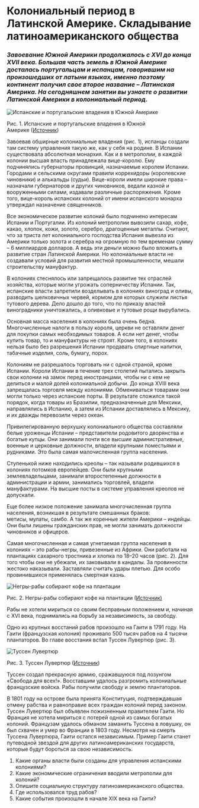 # Колониальный период в Латинской Америке. Складывание латиноамериканского общества
### _Завоевание Южной Америки продолжалось с XVI до конца XVII века. Большая часть земель в Южной Америке досталась португальцам и испанцам, говорившим на произошедших от латыни языках, именно поэтому континент получил свое второе название – Латинская Америка. На сегодняшнем занятии вы узнаете о развитии Латинской Америки в колониальный период._

![Испанские и португальские владения в Южной Америке](https://static-interneturok.cdnvideo.ru/content/konspekt_image/207306/f8de1940_afae_0132_3c4d_12313c0dade2.png)

Рис. 1. Испанские и португальские владения в Южной Америке ([Источник](http://upload.wikimedia.org/wikipedia/commons/thumb/4/42/Non-Native_American_Nations_Control_over_South_America_1700_and_on.gif/220px-Non-Native_American_Nations_Control_over_South_America_1700_and_on.gif))

Завоевав обширные колониальные владения (рис. 1), испанцы создали там систему управления такую же, как у себя на родине. В Испании существовала абсолютная монархия. Как и в метрополии, в каждой колонии высшая власть принадлежала вице-королю. Ему подчинялись губернаторы провинций, назначаемые королем Испании. Городами и сельскими округами правили коррехидоры (королевские чиновники) и алькальды (судьи). Вице-короли имели широкие права – назначали губернаторов и других чиновников, ведали казной и вооруженными силами, издавали различные распоряжения. Кроме того, вице-король испанских колоний от имени испанского монарха утверждал назначение священников.

Все экономическое развитие колоний было подчинено интересам Испании и Португалии. Из колоний метрополии вывозили сахар, кофе, какао, хлопок, кожи, золото, серебро, драгоценные металлы. Считают, что за триста лет колониального господства Испания вывезла из Америки только золота и серебра на огромную по тем временам сумму – 6 миллиардов долларов. А ведь эти деньги можно было вложить в развитие стран Латинской Америки. Но колониальные власти не создавали условий для развития местной промышленности, мешали строительству мануфактур.

В колониях стеснялось или запрещалось развитие тех отраслей хозяйства, которые могли угрожать соперничеству Испании. Так, испанские власти запретили возделывать в колониях виноград и оливы, разводить шелковичных червей, кормом для которых служили листья тутового дерева. Дело дошло до того, что по приказу властей виноградники уничтожались, а оливковые и тутовые рощи вырубались.

Основная масса населения в колониях была очень бедна. Многочисленные налоги в пользу короля, церкви не оставляли денег для покупки самых необходимых товаров. А если нет денег, чтобы купить товар, то и мануфактуры не строят. Кроме того, в колониях нельзя было без разрешения Испании продавать спиртные напитки, табачные изделия, соль, бумагу, порох.

Колониям не разрешалось торговать ни с одной страной, кроме Испании. Короли Испании в течение трех столетий пытались закрыть свои колонии на замок перед иностранцами, чтобы ни с кем не делиться и малой долей колониальной добычи. До конца XVIII века запрещалась торговля между колониями. Обмениваться товарами они могли только через испанские порты. В результате сложился такой порядок, когда товары из Бразилии, предназначенные для Мексики, направлялись в Испанию, а затем из Испании доставлялись в Мексику, и их дважды перевозили через океан.

Привилегированную верхушку колониального общества составляли белые уроженцы Испании – представители родовитого дворянства и богатые купцы. Они занимали почти все высшие административные, военные и церковные должности, владели крупными поместьями и рудниками. Это была самая малочисленная группа населения.

Ступенькой ниже находились креолы – так называли родившихся в колониях потомков европейцев. Они были крупными землевладельцами, занимали второстепенные должности в администрации и армии, занимались торговлей, владели мануфактурами. На высшие посты в системе управления креолов не допускали.

Еще более низкое положение занимала многочисленная группа населения, возникшая в результате смешанных браков: метисы, мулаты, самбо. А так же коренные жители Америки – индейцы. Они были лишены гражданских прав, не могли занимать должности чиновников и офицеров.

Самая многочисленная и самая угнетаемая группа населения в колониях – это рабы-негры, привезенные из Африки. Они работали на плантациях сахарного тростника и хлопка по 18–20 часов (рис. 2). Для того чтобы они не убежали, их заковывали в кандалы. За провинности жестоко наказывали. Заставляли считать удары плетью. Для особо провинившихся применялась смертная казнь.

![Негры-рабы собирают кофе на плантации](https://static-interneturok.cdnvideo.ru/content/konspekt_image/207307/fa62b210_afae_0132_3c4e_12313c0dade2.jpg)

Рис. 2. Негры-рабы собирают кофе на плантации ([Источник)](http://www.vokrugsveta.ru/img/cmn/2009/07/24/002.jpg)

Рабы не хотели мириться со своим бесправным положением и, начиная с XVI века, поднимались на борьбу за независимость, за свободу.

Одно из крупных восстаний рабов произошло на Гаити в 1791 году. На Гаити (французская колония) проживало 500 тысяч рабов на 4 тысячи плантаторов. Во главе восстания встал Туссен Лувертюр (рис. 3).

![Туссен Лувертюр](https://static-interneturok.cdnvideo.ru/content/konspekt_image/207308/fbca8790_afae_0132_3c4f_12313c0dade2.png)

Рис. 3. Туссен Лувертюр ([Источник](http://upload.wikimedia.org/wikipedia/commons/thumb/6/6f/Toussaint_L%27Ouverture.jpg/200px-Toussaint_L%27Ouverture.jpg))

Туссен создал прекрасную армию, сражавшуюся под лозунгом «Свобода для всех!». Восставшим удалось разгромить колониальные французские войска. Рабы получили свободу и землю плантаторов.

В 1801 году на острове была принята Конституция, подтверждавшая отмену рабства и равноправие всех граждан колоний перед законом. Туссен Лувертюр был объявлен пожизненным правителем Гаити. Но Франция не хотела мириться с потерей одной из самых богатых колоний. Французам удалось обманом заманить Туссена в ловушку, он был схвачен и умер во Франции в 1803 году. Несмотря на смерть Туссена Лувертюра, Гаити остался независимым. Пример Гаити станет путеводной звездой для других латиноамериканских государств, которые будут бороться за свою независимость.

1.  Какие органы власти были созданы для управления испанскими колониями?
2.  Какие экономические ограничения вводили метрополии для колоний?
3.  Опишите социальную структуру латиноамериканского общества.
4.  Где использовался труд рабов?
5.  Какие события произошли в начале XIX века на Гаити?
